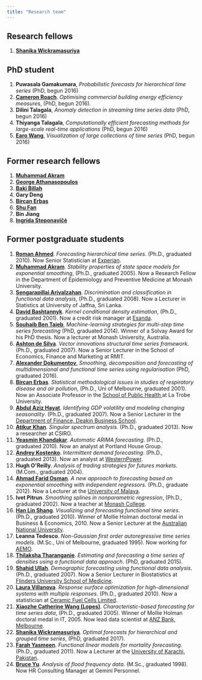 ```yaml
---
title: "Research team"
---
```


## Research fellows

  1. **<a class="vt-p" href="https://www.linkedin.com/in/shanika-wickramasuriya-85b7ba2a/">Shanika Wickramasuriya</a>**

## PhD student

  1. **Puwasala Gamakumara**, *Probabilistic forecasts for hierarchical time series* (PhD, begun 2016)
  1. **<a href="https://github.com/camroach87/">Cameron Roach</a>**. *Optimising commercial building energy efficiency measures*, (PhD, begun 2016).
  1. **Dilini Talagala**, *Anomaly detection in streaming time series data* (PhD, begun 2016)
  1. **Thiyanga Talagala**, *Computationally efficient forecasting methods for large-scale real-time applications* (PhD, begun 2016)
  1. <a href="http://earo.me">**Earo Wang**</a>, *Visualization of large collections of time series* (PhD, begun 2016)

## Former research fellows

  1. **<a class="vt-p" href="http://www.med.monash.edu.au/epidemiology/staff/academic/akram.html">Muhammad Akram</a>**
  1. <a class="vt-p" href="http://monash.edu/research/people/profiles/profile.html?sid=2981&amp;pid=3333">**George Athanasopoulos**</a>
  1. <a class="vt-p" href="http://www.med.monash.edu.au/epidemiology/staff/academic/billah.html">**Baki Billah**</a>
  1. **Gary Deng**
  1. **<a class="vt-p" href="http://www.latrobe.edu.au/health/about/staff/profile?uname=BErbas">Bircan Erbas</a>**
  1. **<a class="vt-p" href="http://users.monash.edu.au/~shufan/">Shu Fan</a>**
  1. **Bin Jiang**
  1. **<a class="vt-p" href="http://users.monash.edu/~ingridas/">Ingrida Steponavičė</a>**

## Former postgraduate students

  1. **<a href="https://www.linkedin.com/in/romanahmed">Roman Ahmed</a>**. *Forecasting hierarchical time series*. (Ph.D., graduated 2010). Now Senior Statistician at <a class="vt-p" href="http://www.experian.com.au/">Experian</a>.
  1. **<a class="vt-p" href="http://www.med.monash.edu.au/epidemiology/staff/academic/akram.html">Muhammad Akram</a>**. *Stability properties of state space models for exponential smoothing*, (Ph.D., graduated 2005). Now a Research Fellow in the Department of Epidemiology and Preventive Medicine at Monash University.
  1. **<a class="vt-p" href="https://scholar.google.com/citations?user=jOoVou0AAAAJ&amp;hl=en">Sengarapillai Arivalzahan</a>**. *Discrimination and classification in functional data analysis*, (Ph.D., graduated 2008). Now a Lecturer in Statistics at University of Jaffna, Sri Lanka.
  1. **<a href="https://www.linkedin.com/in/david-bashtannyk-53b30796">David Bashtannyk</a>**. *Kernel conditional density estimation*, (Ph.D., graduated 2001). Now a credit risk manager at <a class="vt-p" href="http://www.esanda.com">Esanda</a>.
  1. **<a class="vt-p" href="http://souhaib-bentaieb.com/">Souhaib Ben Taieb</a>**, *Machine-learning strategies for multi-step time series forecasting* (PhD, graduated 2014). Winner of a Solvay Award for his PhD thesis. Now a lecturer at Monash University, Australia.
  1. **<a class="vt-p" href="http://www.rmit.edu.au/contact/staff-contacts/academic-staff/d/de-silva-dr-ashton">Ashton de Silva</a>**. *Vector innovations structural time series framework*. (Ph.D., graduated 2007). Now a Senior Lecturer in the School of Economics, Finance and Marketing at RMIT.
  1. **<a href="https://sites.google.com/site/alexanderdokumentov/">Alexander Dokumentov</a>**, <em>Smoothing, decomposition and forecasting of multidimensional and functional time series using regularisation</em> (PhD, graduated 2016).
  1. **<a class="vt-p" href="http://www.latrobe.edu.au/health/about/staff/profile?uname=BErbas">Bircan Erbas</a>**. <em>Statistical methodological issues in studies of respiratory disease and air pollution</em>, (Ph.D., Uni of Melbourne, graduated 2001). Now an Associate Professor in the <a class="vt-p" href="http://www.latrobe.edu.au/health/about/staff/profile?uname=BErbas" target="_top">School of Public Health </a> at La Trobe University.
  1. **<a class="vt-p" href="http://www.deakin.edu.au/about-deakin/people/abdul-hayat-muhammad">Abdul Aziz Hayat</a>**. *Identifying GDP volatility and modeling changing seasonality*. (Ph.D., graduated 2007). Now a Senior Lecturer in the <a class="vt-p" href="http://www.deakin.edu.au/business/department-of-finance">Department of Finance, Deakin Business School</a>.
  1. **<a href="https://scholar.google.com.au/citations?user=CEc-I_cAAAAJ&amp;hl=en">Atikur Khan</a>**. *Singular spectrum analysis.* (Ph.D., graduated 2013). Now a researcher at CSIRO.
  1. **<a class="vt-p" href="https://www.linkedin.com/in/yeasminkhandakar">Yeasmin Khandakar</a>**. *Automatic ARIMA forecasting*. (Ph.D., graduated 2010). Now an analyst at Portland House Group.
  1. **<a href="http://andreykostenko.com/">Andrey Kostenko</a>**. *Intermittent demand forecasting*. (Ph.D., graduated 2013). Now an analyst at <a class="vt-p" href="http://www.westernpower.com.au/">WesternPower</a>.
  1. **Hugh O'Reilly**. *Analysis of trading strategies for futures markets*. (M.Com., graduated 2004).
  1. **<a class="vt-p" href="https://umexpert.um.edu.my/faridosman.html">Ahmad Farid Osman</a>**. *A new approach to forecasting based on exponential smoothing with independent regressors*. (Ph.D., graduate 2012). Now a Lecturer at the <a class="vt-p" href="http://um.edu.my/">University of Malaya</a>.
  1. **Ivet Pitrun**. *Smoothing splines in nonparametric regression*, (Ph.D., graduated 2002). Now a teacher at <a class="vt-p" href="http://www.monash.edu/monashcollege/" target="_top">Monash College</a>.
  1. <a class="vt-p" href="https://sites.google.com/site/hanlinshangswebsite/">**Han Lin Shang**</a>. *Visualizing and forecasting functional time series*. (Ph.D., graduated 2010). Winner of Mollie Holman doctoral medal in Business &amp; Economics, 2010. Now a Senior Lecturer at the <a class="vt-p" href="http://www.anu.edu.au">Australian National University</a>.
  1. **Leanna Tedesco**. *Non-Gaussian first order autoregressive time series models*. (M.Sc., Uni of Melbourne, graduated 1995). Now working for <a class="vt-p" href="http://aemo.com.au/">AEMO</a>.
  1. **<a href="https://www.linkedin.com/in/thilaksha-tharanganie-95519290">Thilaksha Tharanganie</a>**. *Estimating and forecasting a time series of densities using a functional data approach*. (PhD, graduated 2015).
  1. **<a class="vt-p" href="http://www.flinders.edu.au/people/Shahid.Ullah">Shahid Ullah</a>**. *Demographic forecasting using functional data analysis*. (Ph.D., graduated 2007). Now a Senior Lecturer in Biostatistics at <a class="vt-p" href="http://www.flinders.edu.au/medicine/">Flinders University School of Medicine</a>.
  1. **<a href="https://scholar.google.com.au/citations?user=OeZdcD0AAAAJ&hl=en">Laura Villanova</a>**. *Response surface optimization for high-dimensional systems with multiple responses*. (Ph.D., graduated 2010). Now a statistician at <a class="vt-p" href="http://www.cfcl.com.au/">Ceramic Fuel Cells Limited</a>.
  1. **<a href="https://www.linkedin.com/in/catherine-lopes-ph-d-30aa17a6">Xiaozhe Catherine Wang (Lopes)</a>**. *Characteristic-based forecasting for time series data*, (Ph.D., graduated 2005). Winner of Mollie Holman doctoral medal in IT, 2005. Now lead data scientist at <a class="vt-p" href="http://www.anz.com.au/">ANZ Bank, Melbourne</a>.
  1. **<a class="vt-p" href="https://www.linkedin.com/in/shanika-wickramasuriya-85b7ba2a/">Shanika Wickramasuriya</a>**. *Optimal forecasts for hierarchical and grouped time series*, (PhD, graduated 2017).
  1. **<a href="https://www.researchgate.net/profile/Farah_Yasmeen">Farah Yasmeen</a>**. *Functional linear models for mortality forecasting*. (Ph.D., graduated 2011). Now a Lecturer at the <a class="vt-p" href="http://uok.edu.pk/">University of Karachi, Pakistan</a>.
  1. **<a href="https://www.linkedin.com/in/bruce-yu-198a3a10">Bruce Yu</a>**. *Analysis of flood frequency data*. (M.Sc., graduated 1998). Now HR Consulting Manager at Gemini Personnel.

